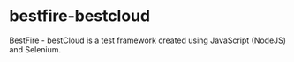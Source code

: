 # bestfire-bestcloud
BestFire - bestCloud is a test framework created using JavaScript (NodeJS) and Selenium.
